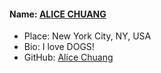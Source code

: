 #### Name: [ALICE CHUANG](https://github.com/AliceWonderland)
- Place: New York City, NY, USA
- Bio: I love DOGS!
- GitHub: [Alice Chuang](https://github.com/AliceWonderland)

